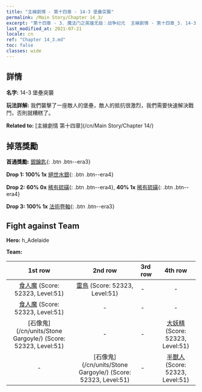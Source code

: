 ```yaml
---
title: "主線劇情 - 第十四章 - 14-3 堡壘突襲"
permalink: /Main Story/Chapter 14_3/
excerpt: "第十四章 - 3. 魔法门之英雄无敌：战争纪元  主線劇情 - 第十四章_3. 14-3 堡壘突襲"
last_modified_at: 2021-07-21
locale: cn
ref: "Chapter 14_3.md"
toc: false
classes: wide
---
```


## 詳情

 **名字:** 14-3 堡壘突襲

 **玩法詳解:** 我們襲擊了一座敵人的堡壘，敵人的抵抗很激烈，我們需要快速解決戰鬥，否則就糟糕了。

 **Related to:** [主線劇情 第十四章](/cn/Main Story/Chapter 14/)

## 掉落獎勵

 **首通獎勵:** [銀鑰匙](/cn/Items/con_693/){: .btn .btn--era3}

 **Drop 1:** **100% 1x** [絕世水銀](/cn/Items/mat_49/){: .btn .btn--era4}

 **Drop 2:** **60% 0x** [稀有硫磺](/cn/Items/mat_43/){: .btn .btn--era4}, **40% 1x** [稀有硫磺](/cn/Items/mat_43/){: .btn .btn--era4}

 **Drop 3:** **100% 1x** [法術卷軸](/cn/Items/con_694/){: .btn .btn--era3}


## Fight against Team
 **Hero:** h_Adelaide

 **Team:**


  | 1st row | 2nd row | 3rd row | 4th row |
  |:----:|:----:|:----|:----:|
  | [食人魔](/cn/units/Ogre/) (Score: 52323, Level:51)  | [雷鳥](/cn/units/Roc/) (Score: 52323, Level:51)  | - | - |
  | [食人魔](/cn/units/Ogre/) (Score: 52323, Level:51)  | - | - | - |
  | [石像鬼](/cn/units/Stone Gargoyle/) (Score: 52323, Level:51)  | - | - | [大妖精](/cn/units/Gremlin/) (Score: 52323, Level:51)  |
  | - | [石像鬼](/cn/units/Stone Gargoyle/) (Score: 52323, Level:51)  | - | [半獸人](/cn/units/Orc/) (Score: 52323, Level:51)  |


